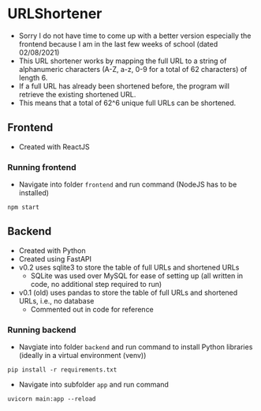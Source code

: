 # URLShortener

- Sorry I do not have time to come up with a better version especially the frontend because I am in the last few weeks of school (dated 02/08/2021)
- This URL shortener works by mapping the full URL to a string of alphanumeric characters (A-Z, a-z, 0-9 for a total of 62 characters) of length 6.
- If a full URL has already been shortened before, the program will retrieve the existing shortened URL.
- This means that a total of 62^6 unique full URLs can be shortened.

## Frontend
- Created with ReactJS
### Running frontend
- Navigate into folder `frontend` and run command (NodeJS has to be installed)
```
npm start
```

## Backend
- Created with Python
- Created using FastAPI
- v0.2 uses sqlite3 to store the table of full URLs and shortened URLs
  - SQLite was used over MySQL for ease of setting up (all written in code, no additional step required to run)
- v0.1 (old) uses pandas to store the table of full URLs and shortened URLs, i.e., no database
  - Commented out in code for reference
### Running backend
- Navgiate into folder `backend` and run command to install Python libraries (ideally in a virtual environment (venv))
```
pip install -r requirements.txt
```
- Navigate into subfolder `app` and run command
```
uvicorn main:app --reload
```
